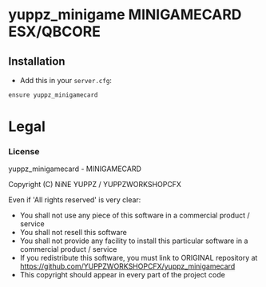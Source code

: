 # yuppz_minigame MINIGAMECARD ESX/QBCORE

## Installation
- Add this in your `server.cfg`:

```
ensure yuppz_minigamecard
```

# Legal
### License

yuppz_minigamecard - MINIGAMECARD

Copyright (C) NiNE YUPPZ / YUPPZWORKSHOPCFX

Even if 'All rights reserved' is very clear:

- You shall not use any piece of this software in a commercial product / service
- You shall not resell this software
- You shall not provide any facility to install this particular software in a commercial product / service
- If you redistribute this software, you must link to ORIGINAL repository at https://github.com/YUPPZWORKSHOPCFX/yuppz_minigamecard
- This copyright should appear in every part of the project code
